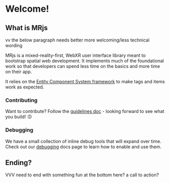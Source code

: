 # Welcome!

## What is MRjs

vv the below paragraph needs better more welcoming/less technical wording

MRjs is a mixed-reality-first, WebXR user interface library meant to bootstrap spatial web development. It implements much of the foundational work so that developers can spend less time on the basics and more time on their app.

It relies on the [Entity Component System framework](https://docs.mrjs.io/entity-component-system/) to make tags and items work as expected.

### Contributing

Want to contribute? Follow the [guidelines doc](https://docs.mrjs.io/contribute/) - looking forward to see what you build! :D

### Debugging

We have a small collection of inline debug tools that will expand over time. Check out our [debugging](https://docs.mrjs.io/debugging/) docs page to learn how to enable and use them.

<!-- uncomment the below once we have more onboarding/tutorials -->
<!--

## Getting Started

/blurb/ about 

... we like to tailor your starting experience to your background. Choose from the following options and let's get building!

- [Curious Artist](#curious-artist)
- [Knows HTML/CSS](#knows-htmlcss)
- [Experienced Web Dev](#experienced-web-dev)
- [Mixed Experience](#mixed-experience)

### Curious Artist

Tutorials:
- ...

Examples:
- ...

### Knows HTML/CSS

Tutorials:
- ...

Examples:
- ...

### Experienced Web Dev

Checkout the [repo's readme](https://github.com/Volumetrics-io/mrjs) and start from there.

### Mixed Experience

Peruse through our Demos and find which may be a good starting point for you.

-->
<!-- uncomment the above once we have more onboarding/tutorials -->

## Ending?

VVV need to end with something fun at the bottom here? a call to action?

